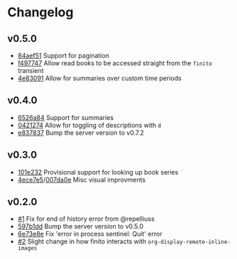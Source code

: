 # Changelog

## v0.5.0
* [84aef51](https://github.com/LaurenceWarne/finito.el/commit/84aef517f3a61713f6093de981d404080e8ef7d8) Support for pagination
* [f497747](https://github.com/LaurenceWarne/finito.el/commit/f4977474417689bc18dbdf1fcbfa706658b74bfa) Allow read books to be accessed straight from the `finito` transient
* [4e83091](https://github.com/LaurenceWarne/finito.el/commit/4e83091ac289f2595563244379b5882a6e1ddcc4) Allow for summaries over custom time periods

## v0.4.0

* [6526a84](https://github.com/LaurenceWarne/finito.el/commit/6526a847d6ec9059ebecd17112eef531887bf27d) Support for summaries
* [0421274](https://github.com/LaurenceWarne/finito.el/commit/0421274c3e4bd663e8d2c2aec5bb55d778e8f23c) Allow for toggling of descriptions with `d`
* [e837837](https://github.com/LaurenceWarne/finito.el/commit/e83783729fc037efbeb07f3e9f16164956476aa3) Bump the server version to v0.7.2

## v0.3.0

* [101e232](https://github.com/LaurenceWarne/finito.el/commit/101e232b98e8be0ea9b95c427290867c92b460e6) Provisional support for looking up book series
* [4ece7e5](https://github.com/LaurenceWarne/finito.el/commit/4ece7e5eb66f97bdd627eebcf045641419cbcb86)/[007da0e](https://github.com/LaurenceWarne/finito.el/commit/007da0e0e7626d440dfd0c2926b48688dc120d6e) Misc visual improvments

## v0.2.0

* [#1](https://github.com/LaurenceWarne/finito.el/pull/1) Fix for end of history error from @repelliuss
* [597b1dd](https://github.com/LaurenceWarne/libro-finito/blob/master/CHANGELOG.md#v050) Bump the server version to v0.5.0
* [6e73e8e](https://github.com/LaurenceWarne/finito.el/commit/6e73e8ed40d93768ceb2dd7553c5d226d9b4284e) Fix 'error in process sentinel: Quit' error
* [#2](https://github.com/LaurenceWarne/finito.el/issues/2) Slight change in how finito interacts with `org-display-remote-inline-images`
